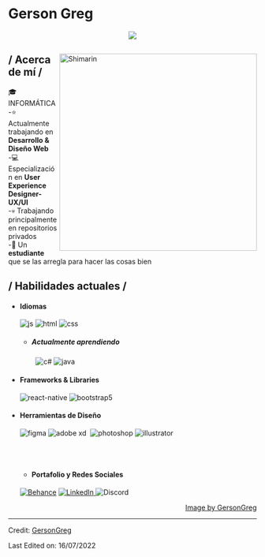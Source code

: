 # Gerson Greg
<p align = "center" ><img width="" src="https://i.pinimg.com/564x/a1/c0/cd/a1c0cd3d90bcd37b9f7ae4f918cf4f7c.jpg"> </p>
<div>

<img align="right" width="400" alt="Shimarin" src="https://i.pinimg.com/564x/42/81/71/42817181e3608492b0fd395cee82a209.jpg"/>

<h2>/ Acerca de mí /</h2>
  🎓 INFORMÁTICA <br>
  -⭐ Actualmente trabajando en <strong>Desarrollo & Diseño Web </strong><br>
  -💻 Especialización en <strong>User Experience Designer-UX/UI</strong><br>
  -💀 Trabajando principalmente en repositorios privados <br>
  -👾 Un <strong>estudiante</strong> que se las arregla para hacer las cosas bien <br>
  
<h2>/ Habilidades actuales /</h2>
  
- <h4>Idiomas </h4>
  <img src = "https://img.shields.io/badge/JavaScript-323330?style=for-the-badge&logo=javascript&logoColor=F7DF1E" alt = "js" />
  <img src = "https://img.shields.io/badge/HTML5-E34F26?style=for-the-badge&logo=html5&logoColor=white" alt = "html" />
  <img src = "https://img.shields.io/badge/CSS3-1572B6?style=for-the-badge&logo=css3&logoColor=white" alt = "css" />
  
  - <h5>Actualmente aprendiendo</h5>
    <img src="https://img.shields.io/badge/MySQL-005C84?style=for-the-badge&logo=mysql&logoColor=white" alt="">
    <img src="https://img.shields.io/badge/SQLite-07405E?style=for-the-badge&logo=sqlite&logoColor=white" alt="">
    <img src = "https://img.shields.io/badge/c%23-%23239120.svg?style=for-the-badge&logo=c-sharp&logoColor=white" alt = "c#" />
    <img src = "https://img.shields.io/badge/java-%23ED8B00.svg?style=for-the-badge&logo=java&logoColor=white" alt = "java" />
  
- <h4> Frameworks & Libraries </h4>
  <img src = "https://img.shields.io/badge/react_native-%2320232a.svg?style=for-the-badge&logo=react&logoColor=%2361DAFB" alt = "react-native" />
  <img src = "https://img.shields.io/badge/bootstrap-%23563D7C.svg?style=for-the-badge&logo=bootstrap&logoColor=white" alt = "bootstrap5" />
  
- <h4>Herramientas de Diseño</h4>
  <img src = "https://img.shields.io/badge/figma-%23F24E1E.svg?style=for-the-badge&logo=figma&logoColor=white" alt = "figma" />
  <img src="https://img.shields.io/badge/Adobe%20XD-470137?style=for-the-badge&logo=Adobe%20XD&logoColor=#FF61F6" alt="adobe xd">
  <img src="https://img.shields.io/badge/Framer-black?style=for-the-badge&logo=framer&logoColor=blue" alt="">
  <img src = "https://img.shields.io/badge/adobe%20photoshop-%2331A8FF.svg?style=for-the-badge&logo=adobe%20photoshop&logoColor=white" alt = "photoshop" />
  <img src = "https://img.shields.io/badge/adobe%20illustrator-%23FF9A00.svg?style=for-the-badge&logo=adobe%20illustrator&logoColor=white" alt = "illustrator" />
  
  </br></br>

  - <h4>Portafolio y Redes Sociales</h4>

  <a href="https://www.behance.net/gersonalejoc" target="_blank"><img src="https://img.shields.io/badge/-Behance-blue?style=for-the-badge&logo=behance&logoColor=white" alt="Behance"></a>
  <a href="https://www.linkedin.com/in/gerson-alejo-72942488/" target="_blank">  <img src="https://img.shields.io/badge/LinkedIn-0077B5?style=for-the-badge&logo=linkedin&logoColor=white" alt="LinkedIn">
  </a>  <img src="https://img.shields.io/badge/Discord-7289DA?style=for-the-badge&logo=discord&logoColor=white" alt="Discord">
  
<div align="right">
<a href="https://www.pixiv.net/en/users/35069640">Image by GersonGreg</a>
  </div>
  </div>

------
Credit: [GersonGreg](https://github.com/GersonGreg)

Last Edited on: 16/07/2022



